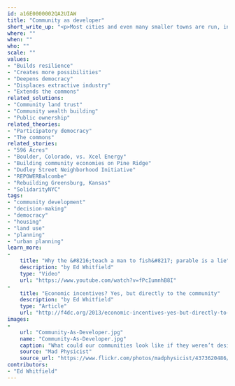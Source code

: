 ```yaml
---
id: a16E0000002QA2UIAW
title: "Community as developer"
short_write_up: "<p>Most cities and even many smaller towns are run, in all but name, by developers — entrepreneurs who identify opportunities to leverage public and private resources to build new businesses, housing complexes, malls, ports, and other major projects that can earn them money. The idea of the community as developer is that a whole community, or a substantial section of it, can be organized to carry out the functions of a developer, but rather than having maximum profit as their goal, they would have a goal of meeting common needs in a sustainable fashion and keeping wealth circulating within the community.</p>"
where: ""
when: ""
who: ""
scale: ""
values:
- "Builds resilience"
- "Creates more possibilities"
- "Deepens democracy"
- "Displaces extractive industry"
- "Extends the commons"
related_solutions:
- "Community land trust"
- "Community wealth building"
- "Public ownership"
related_theories:
- "Participatory democracy"
- "The commons"
related_stories:
- "596 Acres"
- "Boulder, Colorado, vs. Xcel Energy"
- "Building community economies on Pine Ridge"
- "Dudley Street Neighborhood Initiative"
- "REPOWERBalcombe"
- "Rebuilding Greensburg, Kansas"
- "SolidarityNYC"
tags:
- "community development"
- "decision-making"
- "democracy"
- "housing"
- "land use"
- "planning"
- "urban planning"
learn_more:
-
    title: "Why the &#8216;teach a man to fish&#8217; parable is a lie"
    description: "by Ed Whitfield"
    type: "Video"
    url: "https://www.youtube.com/watch?v=fPcIumnhB8I"
-
    title: "Economic incentives? Yes, but directly to the community"
    description: "by Ed Whitfield"
    type: "Article"
    url: "http://f4dc.org/2013/economic-incentives-yes-but-directly-to-the-community/"
images:
-
    url: "Community-As-Developer.jpg"
    name: "Community-As-Developer.jpg"
    caption: "What could our communities look like if they weren’t designed to maximize profit?"
    source: "Mad Physicist"
    source_url: "https://www.flickr.com/photos/madphysicist/4373620486/sizes/l"
contributors:
- "Ed Whitfield"
---
```

